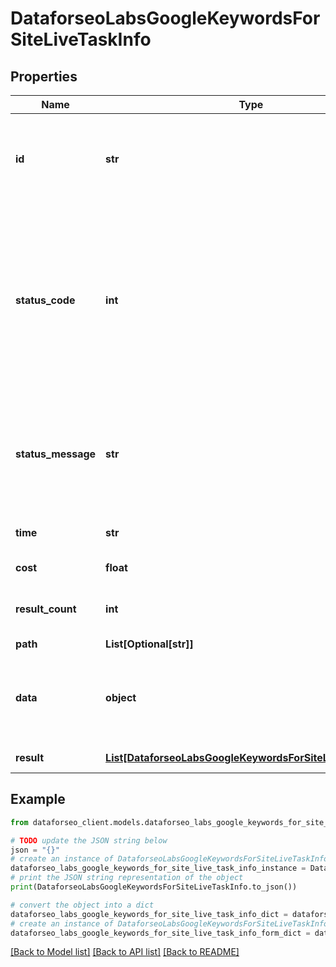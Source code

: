 # DataforseoLabsGoogleKeywordsForSiteLiveTaskInfo


## Properties

Name | Type | Description | Notes
------------ | ------------- | ------------- | -------------
**id** | **str** | task identifier unique task identifier in our system in the UUID format | [optional] 
**status_code** | **int** | status code of the task generated by DataForSEO, can be within the following range: 10000-60000 you can find the full list of the response codes here | [optional] 
**status_message** | **str** | informational message of the task you can find the full list of general informational messages here | [optional] 
**time** | **str** | execution time, seconds | [optional] 
**cost** | **float** | total tasks cost, USD | [optional] 
**result_count** | **int** | number of elements in the result array | [optional] 
**path** | **List[Optional[str]]** | URL path | [optional] 
**data** | **object** | contains the same parameters that you specified in the POST request | [optional] 
**result** | [**List[DataforseoLabsGoogleKeywordsForSiteLiveResultInfo]**](DataforseoLabsGoogleKeywordsForSiteLiveResultInfo.md) | array of results | [optional] 

## Example

```python
from dataforseo_client.models.dataforseo_labs_google_keywords_for_site_live_task_info import DataforseoLabsGoogleKeywordsForSiteLiveTaskInfo

# TODO update the JSON string below
json = "{}"
# create an instance of DataforseoLabsGoogleKeywordsForSiteLiveTaskInfo from a JSON string
dataforseo_labs_google_keywords_for_site_live_task_info_instance = DataforseoLabsGoogleKeywordsForSiteLiveTaskInfo.from_json(json)
# print the JSON string representation of the object
print(DataforseoLabsGoogleKeywordsForSiteLiveTaskInfo.to_json())

# convert the object into a dict
dataforseo_labs_google_keywords_for_site_live_task_info_dict = dataforseo_labs_google_keywords_for_site_live_task_info_instance.to_dict()
# create an instance of DataforseoLabsGoogleKeywordsForSiteLiveTaskInfo from a dict
dataforseo_labs_google_keywords_for_site_live_task_info_form_dict = dataforseo_labs_google_keywords_for_site_live_task_info.from_dict(dataforseo_labs_google_keywords_for_site_live_task_info_dict)
```
[[Back to Model list]](../README.md#documentation-for-models) [[Back to API list]](../README.md#documentation-for-api-endpoints) [[Back to README]](../README.md)


